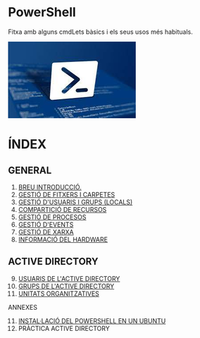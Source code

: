 # PowerShell
Fitxa amb alguns cmdLets bàsics i els seus usos més habituals.

![PS](png/PS.jpeg)
# ÍNDEX

## GENERAL
1.  [BREU INTRODUCCIÓ.](md/PSintroduccio.md)
2.  [GESTIÓ DE FITXERS I CARPETES][FITXERS]
3.  [GESTIÓ D'USUARIS I GRUPS (LOCALS)][COMPTES LOCALS]
4.  [COMPARTICIÓ DE RECURSOS][RECURSOS]
5.  [GESTIÓ DE PROCESOS][PROCESOS]
6.  [GESTIÓ D'EVENTS][EVENTS]
7.  [GESTIÓ DE XARXA][XARXA]
8.  [INFORMACIÓ DEL HARDWARE][HARDWARE]

## ACTIVE DIRECTORY
9.  [USUARIS DE L'ACTIVE DIRECTORY][USUARIS AD]
10. [GRUPS DE L'ACTIVE DIRECTORY][GRUPS AD]
11. [UNITATS ORGANITZATIVES][UNITATS ORGANITZATIVES]

ANNEXES

11. [INSTAL·LACIÓ DEL POWERSHELL EN UN UBUNTU][POWERSHELL EN UBUNTU]
12. PRÀCTICA ACTIVE DIRECTORY

[INTRODUCCIÓ]:https://github.com/tofermos/PowerShell/blob/main/introduccio.md
[FITXERS]:https://github.com/tofermos/PowerShell/blob/main/POWERSHELL%20GESTIO%20DE%20FITXERS%20I%20CARPETES.md
[COMPTES LOCALS]:https://github.com/tofermos/PowerShell/blob/main/GESTIO%20USUARIS.md
[RECURSOS]:https://github.com/tofermos/PowerShell/blob/main/COMPARTIR%20RECURSOS.md
[PROCESOS]:https://github.com/tofermos/PowerShell/blob/main/PROCESSOS.md
[EVENTS]:https://github.com/tofermos/PowerShell/blob/main/GESTI%C3%93%20D'EVENTS.md
[XARXA]:https://github.com/tofermos/PowerShell/blob/main/POWERSHELL-XARXES.md
[HARDWARE]:https://github.com/tofermos/PowerShell/blob/main/WMI-CIM.md
[USUARIS AD]:https://github.com/tofermos/PowerShell/blob/main/ADUser.md
[GRUPS AD]:https://github.com/tofermos/PowerShell/blob/main/ADGroup.md
[UNITATS ORGANITZATIVES]:https://github.com/tofermos/PowerShell/blob/main/ADunitatsOrganitzatives.md
[POWERSHELL EN UBUNTU]:https://github.com/tofermos/PowerShell/blob/main/INSTAL·LAR%20POWERSHELL%20EN%20UBUNTU.md
[POWERSEHLL EN UBUNTU]:https://github.com/tofermos/PowerShell/blob/main/INSTAL%C2%B7LAR%20POWERSHELL%20EN%20UBUNTU.md

